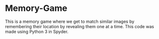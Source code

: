 # Memory-Game
This is a memory game where we get to match similar images by remembering their location by revealing them one at a time. This code was made using Python 3 in Spyder.
